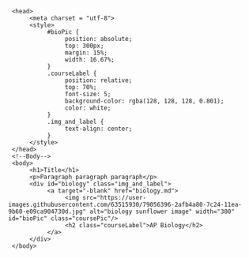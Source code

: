 <!doctype html>
     <head>
          <meta charset = "utf-8">
          <style>
               #bioPic {
                    position: absolute;
                    top: 300px;
                    margin: 15%;
                    width: 16.67%;
               }
               .courseLabel {
                    position: relative;
                    top: 70%;
                    font-size: 5;
                    background-color: rgba(128, 128, 128, 0.801);
                    color: white;
               }
               .img_and_label {
                    text-align: center;
               }
          </style>
     </head>
     <!--Body-->
     <body>
          <h1>Title</h1>
          <p>Paragraph paragraph paragraph</p>
          <div id="biology" class="img_and_label">
               <a target="-blank" href="biology.md">
                    <img src="https://user-images.githubusercontent.com/63515930/79056396-2afb4a80-7c24-11ea-9b60-e09ca904730d.jpg" alt="biology sunflower image" width="300" id="bioPic" class="coursePic"/>
                    <h2 class="courseLabel">AP Biology</h2>
               </a>
          </div>
     </body>

</html>